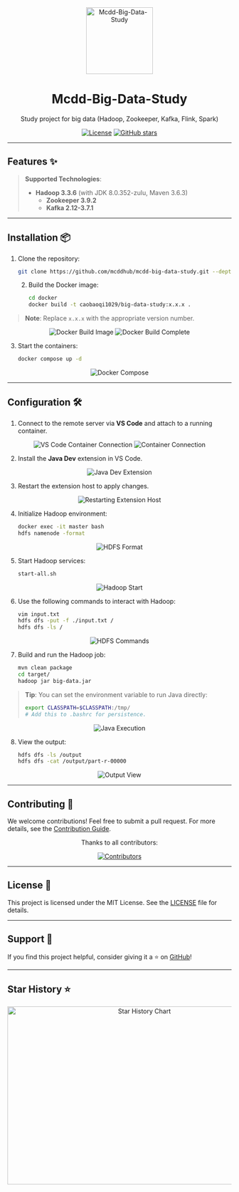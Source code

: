 <div align="center">
<a href="https://mcddhub.github.io/mcdd-big-data-study/">
  <picture>
 <img src="/assets/android-icon-192x192.png" width="150" alt="Mcdd-Big-Data-Study" style="width: 150px; height: 150px;">
  </picture>
</a>
  <h1 align="center">Mcdd-Big-Data-Study</h1>
  <p>Study project for big data (Hadoop, Zookeeper, Kafka, Flink, Spark)</p>

[![License](https://img.shields.io/github/license/mcddhub/mcdd-data-structure-study)](https://github.com/mcddhub/mcdd-data-structure-study/blob/main/LICENSE)
[![GitHub stars](https://img.shields.io/github/stars/mcddhub/mcdd-data-structure-study)](https://github.com/mcddhub/mcdd-data-structure-study)

</div>

---

## Features ✨

> **Supported Technologies**:
>
> - **Hadoop 3.3.6** (with JDK 8.0.352-zulu, Maven 3.6.3)
>   - **Zookeeper 3.9.2**
>   - **Kafka 2.12-3.7.1**

---

## Installation 📦

1. Clone the repository:
   ```bash
   git clone https://github.com/mcddhub/mcdd-big-data-study.git --depth=1 && cd mcdd-big-data-study
   ```
   2. Build the Docker image:
      ```bash
      cd docker
      docker build -t caobaoqi1029/big-data-study:x.x.x .
      ```

> **Note**: Replace `x.x.x` with the appropriate version number.

<div align="center">
  <img src="./assets/202409180939125-1726623623512-6.png" alt="Docker Build Image" />
  <img src="./assets/202409140630136.png" alt="Docker Build Complete" />
</div>

3. Start the containers:
   ```bash
   docker compose up -d
   ```

<div align="center">
  <img src="./assets/202409140635196.png" alt="Docker Compose" />
</div>

---

## Configuration 🛠

1. Connect to the remote server via **VS Code** and attach to a running container.

<div align="center">
  <img src="./assets/202409180835928.png" alt="VS Code Container Connection" />
  <img src="./assets/202409180836305.png" alt="Container Connection" />
</div>

2. Install the **Java Dev** extension in VS Code.

<div align="center">
  <img src="./assets/202409180837632.png" alt="Java Dev Extension" />
</div>

3. Restart the extension host to apply changes.

<div align="center">
  <img src="./assets/202409180937017.png" alt="Restarting Extension Host" />
</div>

4. Initialize Hadoop environment:
   ```bash
   docker exec -it master bash
   hdfs namenode -format
   ```

<div align="center">
  <img src="./assets/202409140654020.png" alt="HDFS Format" />
</div>

5. Start Hadoop services:
   ```bash
   start-all.sh
   ```

<div align="center">
  <img src="./assets/202409140656454.png" alt="Hadoop Start" />
</div>

6. Use the following commands to interact with Hadoop:
   ```bash
   vim input.txt
   hdfs dfs -put -f ./input.txt /
   hdfs dfs -ls /
   ```

<div align="center">
  <img src="./assets/202409140658928.png" alt="HDFS Commands" />
</div>

7. Build and run the Hadoop job:
   ```bash
   mvn clean package
   cd target/
   hadoop jar big-data.jar
   ```

> **Tip**: You can set the environment variable to run Java directly:
> ```bash
> export CLASSPATH=$CLASSPATH:/tmp/
> # Add this to .bashrc for persistence.
> ```

<div align="center">
  <img src="./assets/202409140701832.png" alt="Java Execution" />
</div>

8. View the output:
   ```bash
   hdfs dfs -ls /output
   hdfs dfs -cat /output/part-r-00000
   ```

<div align="center">
  <img src="./assets/202409140702534.png" alt="Output View" />
</div>

---

## Contributing 🤝

We welcome contributions! Feel free to submit a pull request. For more details, see
the [Contribution Guide](https://github.com/mcddhub/mcdd-big-data-study/blob/main/CONTRIBUTING.md).

<div align="center">
  <p>Thanks to all contributors:</p>
  <a href="https://github.com/mcddhub/mcdd-big-data-study/graphs/contributors">
    <img src="https://contrib.rocks/image?repo=mcddhub/mcdd-big-data-study" alt="Contributors" />
  </a>
</div>

---

## License 📄

This project is licensed under the MIT License. See
the [LICENSE](https://github.com/mcddhub/mcdd-big-data-study/blob/main/LICENSE) file for details.

---

## Support 💖

If you find this project helpful, consider giving it a ⭐️ on [GitHub](https://github.com/mcddhub/mcdd-big-data-study)!

---

## Star History ⭐

<div align="center">
  <img src="https://api.star-history.com/svg?repos=mcddhub/mcdd-big-data-study&type=Date" width="600" height="400" alt="Star History Chart" valign="middle">
</div>
